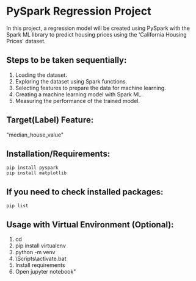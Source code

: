 # PySpark Regression Project
In this project, a regression model will be created using PySpark with the Spark ML library to predict housing prices using the 'California Housing Prices' dataset.

## Steps to be taken sequentially:
1. Loading the dataset.
2. Exploring the dataset using Spark functions.
3. Selecting features to prepare the data for machine learning.
4. Creating a machine learning model with Spark ML.
5. Measuring the performance of the trained model.

## Target(Label) Feature:
"median_house_value"

## Installation/Requirements:
```console
pip install pyspark
pip install matplotlib
```

## If you need to check installed packages:
```console
pip list
```

## Usage with Virtual Environment (Optional):
1. cd <project-path>
2. pip install virtualenv
3. python -m venv <env-name>
4. <env-name>\Scripts\activate.bat
5. Install requirements
6. Open jupyter notebook"
